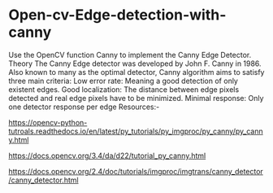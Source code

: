# Open-cv-Edge-detection-with-canny

Use the OpenCV function Canny to implement the Canny Edge Detector.
Theory
The Canny Edge detector was developed by John F. Canny in 1986. Also known to many as the optimal detector, Canny algorithm aims to satisfy three main criteria:
Low error rate: Meaning a good detection of only existent edges.
Good localization: The distance between edge pixels detected and real edge pixels have to be minimized.
Minimal response: Only one detector response per edge
Resources:-



https://opencv-python-tutroals.readthedocs.io/en/latest/py_tutorials/py_imgproc/py_canny/py_canny.html

https://docs.opencv.org/3.4/da/d22/tutorial_py_canny.html

https://docs.opencv.org/2.4/doc/tutorials/imgproc/imgtrans/canny_detector/canny_detector.html
